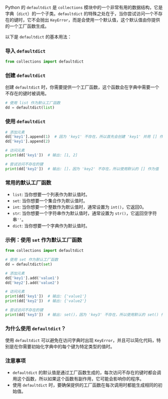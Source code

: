 
Python 的 `defaultdict` 是 `collections` 模块中的一个非常有用的数据结构，它是字典（`dict`）的一个子类。`defaultdict` 的特殊之处在于，当你尝试访问一个不存在的键时，它不会抛出 `KeyError`，而是会使用一个默认值，这个默认值由你提供的一个工厂函数生成。

以下是 `defaultdict` 的基本用法：

### 导入 `defaultdict`

```python
from collections import defaultdict
```

### 创建 `defaultdict`

创建 `defaultdict` 时，你需要提供一个工厂函数，这个函数会在字典中需要一个不存在的键时被调用。

```python
# 使用 list 作为默认工厂函数
dd = defaultdict(list)
```

### 使用 `defaultdict`

```python
# 添加元素
dd['key1'].append(1)  # 因为 'key1' 不存在，所以首先会创建 'key1' 并用 [] 作为默认值
dd['key1'].append(2)

# 访问元素
print(dd['key1'])  # 输出: [1, 2]

# 尝试访问不存在的键
print(dd['key2'])  # 输出: []，因为 'key2' 不存在，所以使用默认的 [] 作为值
```

### 常用的默认工厂函数

- `list`: 当你想要一个列表作为默认值时。
- `set`: 当你想要一个集合作为默认值时。
- `int`: 当你想要一个整数作为默认值时，通常设置为 `int()`，它返回0。
- `str`: 当你想要一个字符串作为默认值时，通常设置为 `str()`，它返回空字符串`''`。
- `dict`: 当你想要一个字典作为默认值时。

### 示例：使用 `set` 作为默认工厂函数

```python
from collections import defaultdict

# 使用 set 作为默认工厂函数
dd = defaultdict(set)

# 添加元素
dd['key1'].add('value1')
dd['key2'].add('value2')

# 访问元素
print(dd['key1'])  # 输出: {'value1'}
print(dd['key2'])  # 输出: {'value2'}

# 尝试访问不存在的键
print(dd['key3'])  # 输出: set()，因为 'key3' 不存在，所以使用默认的 set() 作为值
```

### 为什么使用 `defaultdict`？

使用 `defaultdict` 可以避免在访问字典时出现 `KeyError`，并且可以简化代码，特别是在你需要初始化字典中的每个键为特定类型的值时。

### 注意事项

- `defaultdict` 的默认值是通过工厂函数生成的，每次访问不存在的键时都会调用这个函数，所以如果这个函数有副作用，它可能会影响你的程序。
- 使用 `defaultdict` 时，要确保提供的工厂函数在每次调用时都能生成相同的初始值。
